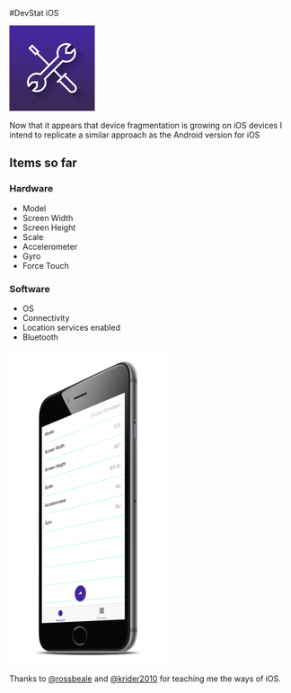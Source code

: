 #DevStat iOS

![Icon](https://raw.githubusercontent.com/IanField90/DevStat-iOS/master/icon.png)

Now that it appears that device fragmentation is growing on iOS devices I intend to replicate a similar approach as the Android version for iOS

## Items so far

### Hardware
- Model
- Screen Width
- Screen Height
- Scale
- Accelerometer
- Gyro
- Force Touch

### Software
- OS
- Connectivity
- Location services enabled
- Bluetooth

![App image](https://raw.githubusercontent.com/IanField90/DevStat-iOS/master/screenshot.png)

Thanks to [@rossbeale](http://github.com/rossbeale) and [@krider2010](http://github.com/krider2010) for teaching me the ways of iOS.
